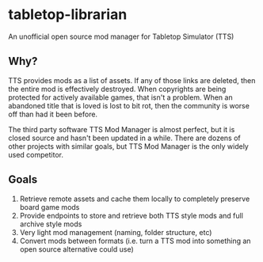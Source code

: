 # tabletop-librarian

An unofficial open source mod manager for Tabletop Simulator (TTS)

## Why?

TTS provides mods as a list of assets. If any of those links are deleted, then the entire mod is effectively destroyed. When copyrights are being protected for actively available games, that isn't a problem. When an abandoned title that is loved is lost to bit rot, then the community is worse off than had it been before.

The third party software TTS Mod Manager is almost perfect, but it is closed source and hasn't been updated in a while. There are dozens of other projects with similar goals, but TTS Mod Manager is the only widely used competitor.

## Goals

1. Retrieve remote assets and cache them locally to completely preserve board game mods
2. Provide endpoints to store and retrieve both TTS style mods and full archive style mods
3. Very light mod management (naming, folder structure, etc)
4. Convert mods between formats (i.e. turn a TTS mod into something an open source alternative could use)